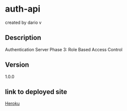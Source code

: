 # auth-api
created by dario v

## Description
Authentication Server Phase 3: Role Based Access Control

## Version
1.0.0

## link to deployed site

[Heroku](https://auth-api-server.herokuapp.com/)
